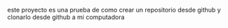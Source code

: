 este proyecto es una prueba de como crear un repositorio desde github y clonarlo desde github a mi computadora
